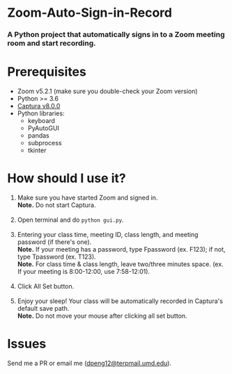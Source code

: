 # Zoom-Auto-Sign-in-Record

### A Python project that automatically signs in to a Zoom meeting room and start recording. 

# Prerequisites
- Zoom v5.2.1 (make sure you double-check your Zoom version)
- Python >= 3.6 
- [Captura v8.0.0](https://github.com/MathewSachin/Captura/releases/tag/v8.0.0)
- Python libraries:
  - keyboard
  - PyAutoGUI
  - pandas
  - subprocess
  - tkinter
  
# How should I use it?
  1. Make sure you have started Zoom and signed in. 
     <br /> **Note.** Do not start Captura.  <br /> <br />
  2. Open terminal and do ```python gui.py```. <br /> <br /> 
  3. Entering your class time, meeting ID, class length, and meeting password (if there's one). 
     <br /> **Note.** If your meeting has a password, type Fpassword (ex. F123); if not, type Tpassword (ex. T123).
     <br /> **Note.** For class time & class length, leave two/three minutes space. (ex. If your meeting is 8:00-12:00, use 7:58-12:01). <br /> <br /> 
  4. Click All Set button. <br /> <br /> 
  5. Enjoy your sleep! Your class will be automatically recorded in Captura's default save path. 
     <br /> **Note.** Do not move your mouse after clicking all set button. 
     
# Issues
  Send me a PR or email me (dpeng12@terpmail.umd.edu). 
